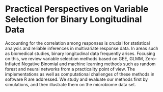 # Practical Perspectives on Variable Selection for Binary Longitudinal Data
Accounting for the correlation among responses is crucial for statistical analysis and reliable inferences in multivariate response data. In areas such as biomedical studies, binary longitudinal data frequently arises. Focusing on this, we review variable selection methods based on GEE, GLMM, Zero-Inflated Negative Binomial and machine learning methods such as random forest and neural networks from a practicality point of view. The implementations as well as computational challenges of these methods in software R are addressed. We study and evaluate our methods first by simulations, and then illustrate them on the microbiome data set.
